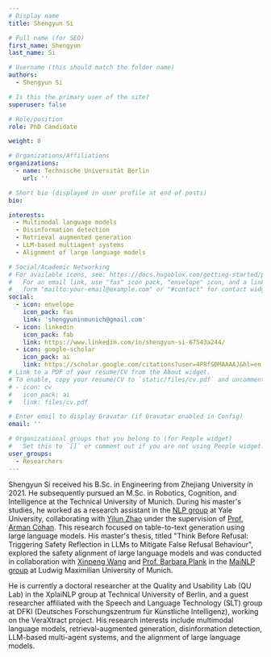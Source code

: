```yaml
---
# Display name
title: Shengyun Si

# Full name (for SEO)
first_name: Shengyun
last_name: Si

# Username (this should match the folder name)
authors:
  - Shengyun Si

# Is this the primary user of the site?
superuser: false

# Role/position
role: PhD Candidate

weight: 8

# Organizations/Affiliations
organizations:
  - name: Technische Universität Berlin
    url: ''

# Short bio (displayed in user profile at end of posts)
bio: 

interests:
  - Multimodal language models
  - Disinformation detection
  - Retrieval augmented generation
  - LLM-based multiagent systems
  - Alignment of large language models

# Social/Academic Networking
# For available icons, see: https://docs.hugoblox.com/getting-started/page-builder/#icons
#   For an email link, use "fas" icon pack, "envelope" icon, and a link in the
#   form "mailto:your-email@example.com" or "#contact" for contact widget.
social:
  - icon: envelope
    icon_pack: fas
    link: 'shengyuninmunich@gmail.com'
  - icon: linkedin
    icon_pack: fab
    link: https://www.linkedin.com/in/shengyun-si-67543a244/
  - icon: google-scholar
    icon_pack: ai
    link: https://scholar.google.com/citations?user=4P8fSDMAAAAJ&hl=en
# Link to a PDF of your resume/CV from the About widget.
# To enable, copy your resume/CV to `static/files/cv.pdf` and uncomment the lines below.
# - icon: cv
#   icon_pack: ai
#   link: files/cv.pdf

# Enter email to display Gravatar (if Gravatar enabled in Config)
email: ''

# Organizational groups that you belong to (for People widget)
#   Set this to `[]` or comment out if you are not using People widget.
user_groups:
  - Researchers
---
```

Shengyun Si received his B.Sc. in Engineering from Zhejiang University in 2021. He subsequently pursued an M.Sc. in Robotics, Cognition, and Intelligence at the Technical University of Munich. During his master's studies, he worked as a research assistant in the [NLP group](https://nlp.cs.yale.edu/) at Yale University, collaborating with [Yilun Zhao](https://yilunzhao.github.io/) under the supervision of [Prof. Arman Cohan](https://armancohan.com/). This research focused on table-to-text generation using large language models. His master's thesis, titled "Think Before Refusal: Triggering Safety Reflection in LLMs to Mitigate False Refusal Behaviour", explored the safety alignment of large language models and was conducted in collaboration with [Xinpeng Wang](https://xinpeng-wang.github.io/) and [Prof. Barbara Plank](https://bplank.github.io/) in the [MaiNLP group](https://mainlp.github.io/) at Ludwig Maximilian University of Munich.

He is currently a doctoral researcher at the Quality and Usability Lab (QU Lab) in the XplaiNLP group at Technical University of Berlin, and a guest researcher affiliated with the Speech and Language Technology (SLT) group at DFKI (Deutsches Forschungszentrum für Künstliche Intelligenz), working on the VeraXtract project. His research interests include multimodal language models, retrieval-augmented generation, disinformation detection, LLM-based multi-agent systems, and the alignment of large language models.





